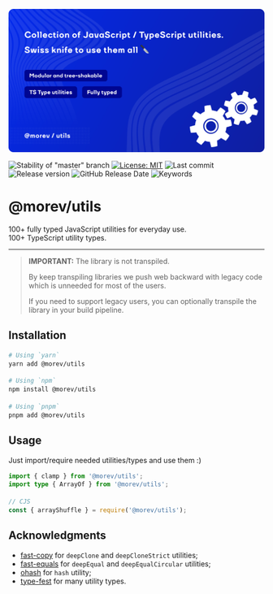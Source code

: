 ![Promo image of @morev/utils package](./.github/images/banner.svg)

![Stability of "master" branch](https://img.shields.io/github/actions/workflow/status/MorevM/utils/build.yaml?branch=master)
[![License: MIT](https://img.shields.io/badge/License-MIT-yellow.svg)](https://opensource.org/licenses/MIT)
![Last commit](https://img.shields.io/github/last-commit/morevm/utils)
![Release version](https://img.shields.io/github/v/release/morevm/utils?include_prereleases)
![GitHub Release Date](https://img.shields.io/github/release-date/morevm/utils)
![Keywords](https://img.shields.io/github/package-json/keywords/morevm/utils)

# @morev/utils

100+ fully typed JavaScript utilities for everyday use. \
100+ TypeScript utility types.

---

> **IMPORTANT:** The library is not transpiled.
>
> By keep transpiling libraries we push web backward with legacy code which is unneeded for most of the users.
>
> If you need to support legacy users, you can optionally transpile the library in your build pipeline.

## Installation

```bash
# Using `yarn`
yarn add @morev/utils

# Using `npm`
npm install @morev/utils

# Using `pnpm`
pnpm add @morev/utils
```

## Usage

Just import/require needed utilities/types and use them :)

```ts
import { clamp } from '@morev/utils';
import type { ArrayOf } from '@morev/utils';

// CJS
const { arrayShuffle } = require('@morev/utils');
```

## Acknowledgments

* [fast-copy](https://github.com/planttheidea/fast-copy) for `deepClone` and `deepCloneStrict` utilities;
* [fast-equals](https://github.com/planttheidea/fast-equals) for `deepEqual` and `deepEqualCircular` utilities;
* [ohash](https://github.com/unjs/ohash) for `hash` utility;
* [type-fest](https://github.com/sindresorhus/type-fest) for many utility types.

